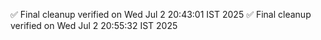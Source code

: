 ✅ Final cleanup verified on Wed Jul  2 20:43:01 IST 2025
✅ Final cleanup verified on Wed Jul  2 20:55:32 IST 2025
